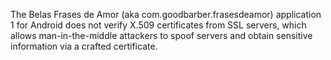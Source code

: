 The Belas Frases de Amor (aka com.goodbarber.frasesdeamor) application 1 for Android does not verify X.509 certificates from SSL servers, which allows man-in-the-middle attackers to spoof servers and obtain sensitive information via a crafted certificate.